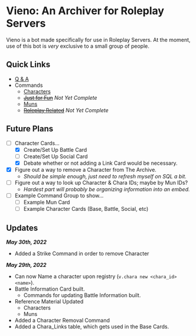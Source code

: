 # Vieno: An Archiver for Roleplay Servers
Vieno is a bot made specifically for use in Roleplay Servers. At the moment, use of this bot is *very* exclusive to a small group of people.

## Quick Links
- [Q & A](https://github.com/Zyhod/Vieno/blob/main/Reference%20Materials/QnA.md)
- Commands
    - [Characters](https://github.com/Zyhod/Vieno/blob/main/Reference%20Materials/Features%20and%20Commands/Characters.md)
    - ~~[Just for Fun](https://github.com/Zyhod/Vieno/blob/main/Reference%20Materials/Features%20and%20Commands/Just%20For%20Fun.md)~~ *Not Yet Complete*
    - [Muns](https://github.com/Zyhod/Vieno/blob/main/Reference%20Materials/Features%20and%20Commands/Muns.md)
    - ~~[Roleplay Related](https://github.com/Zyhod/Vieno/blob/main/Reference%20Materials/Features%20and%20Commands/Roleplay%20Related.md)~~ *Not Yet Complete*

## Future Plans
- [ ] Character Cards...
    - [x] Create/Set Up Battle Card
    - [ ] Create/Set Up Social Card
    - [x] Debate whether or not adding a Link Card would be necessary.
- [x] Figure out a way to remove a Character from The Archive.
    - *Should be simple enough, just need to refresh myself on SQL a bit.*
- [ ] Figure out a way to look up Character & Chara IDs; maybe by Mun IDs?
    - *Hardest part will probably be organizing information into an embed.*
- [ ] Example Command Group to show...
    - [ ] Example Mun Card
    - [ ] Example Character Cards (Base, Battle, Social, etc)

## Updates

__*May 30th, 2022*__
- Added a Strike Command in order to remove Character

__*May 29th, 2022*__
- Can now Name a character upon registry (`v.chara new <chara_id> <name>`).
- Battle Information Card built.
    - Commands for updating Battle Information built.
- Reference Material Updated
    - Characters
    - Muns
- Added a Character Removal Command
- Added a Chara_Links table, which gets used in the Base Cards.